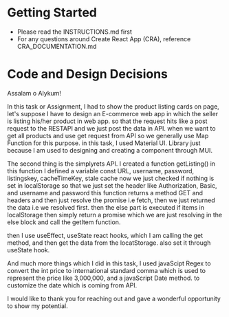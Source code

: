 # Getting Started

- Please read the INSTRUCTIONS.md first
- For any questions around Create React App (CRA), reference
  CRA_DOCUMENTATION.md

# Code and Design Decisions

<!-- Please document your code & design decisions here. -->

Assalam o Alykum!

In this task or Assignment, I had to show the product listing cards on page, let's suppose I have to design an E-commerce web app in which the seller is listing his/her product in web app. so that the request hits like a post request to the RESTAPI and we just post the data in API. when we want to get all products and use get request from API so we generally use Map Function for this purpose.
in this task, I used Material UI. Library just because I am used to designing and creating a component through MUI.   

The second thing is the simplyrets API. I created a function getListing() in this function I defined a variable const URL, username, password, listingskey, cacheTimeKey, stale cache
now we just checked if nothing is set in localStorage so that we just set the header like Authorization, Basic, and username and password this function returns a method GET and headers and then just resolve the promise i.e fetch, then we just returned the data i.e we resolved first. then the else part is executed if items in localStorage then simply return a promise which we are just resolving in the else block and call the getItem function.

then I use useEffect, useState react hooks, which I am calling the get method, and then get the data from the locatStorage. also set it through useState hook.

And much more things which I did in this task, I used javaScipt Regex to convert the int price to international standard comma which is used to represent the price like 3,000,000, and a javaScript Date method. to customize the date which is coming from API.

I would like to thank you for reaching out and gave a wonderful opportunity to show my potential.
